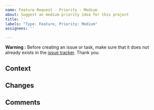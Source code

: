 ```yaml
---
name: Feature Request - Priority - Medium
about: Suggest an medium priority idea for this project
title: ''
labels: "Type: Feature, Priority: Medium"
assignees: ''

---
```


**Warning :** Before creating an issue or task, make sure that it does not already exists in the [issue tracker](../). Thank you.

## Context
<!-- Give a brief explanation why the feature should be implemented -->

## Changes
<!-- Give a brief description of the components that need to change and how -->

## Comments
<!-- Add further comments if needed -->
